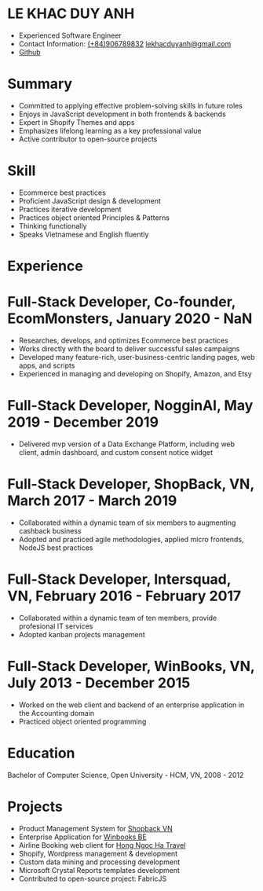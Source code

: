 # LE KHAC DUY ANH  
- Experienced Software Engineer
- Contact Information: [(+84)906789832](tel:+84906789832) [lekhacduyanh@gmail.com](mailto:lekhacduyanh@gmail.com)
- [Github](https://github.com/0xlkda)

# Summary
- Committed to applying effective problem-solving skills in future roles
- Enjoys in JavaScript development in both frontends & backends
- Expert in Shopify Themes and apps
- Emphasizes lifelong learning as a key professional value
- Active contributor to open-source projects

# Skill
- Ecommerce best practices
- Proficient JavaScript design & development
- Practices iterative development
- Practices object oriented Principles & Patterns
- Thinking functionally
- Speaks Vietnamese and English fluently

# Experience
# Full-Stack Developer, Co-founder, EcomMonsters, January 2020 - NaN
- Researches, develops, and optimizes Ecommerce best practices
- Works directly with the board to deliver successful sales campaigns
- Developed many feature-rich, user-business-centric landing pages, web apps, and scripts
- Experienced in managing and developing on Shopify, Amazon, and Etsy

# Full-Stack Developer, NogginAI, May 2019 - December 2019
- Delivered mvp version of a Data Exchange Platform, including web client, admin dashboard, and custom consent notice widget

# Full-Stack Developer, ShopBack, VN, March 2017 - March 2019
- Collaborated within a dynamic team of six members to augmenting cashback business
- Adopted and practiced agile methodologies, applied micro frontends, NodeJS best practices

# Full-Stack Developer, Intersquad, VN, February 2016 - February 2017
- Collaborated within a dynamic team of ten members, provide profesional IT services
- Adopted kanban projects management

# Full-Stack Developer, WinBooks, VN, July 2013 - December 2015
- Worked on the web client and backend of an enterprise application in the Accounting domain
- Practiced object oriented programming

# Education
Bachelor of Computer Science, Open University - HCM, VN, 2008 - 2012

# Projects
- Product Management System for [Shopback VN](https://goshopback.vn) 
- Enterprise Application for [Winbooks BE](https://winbooks.be) 
- Airline Booking web client for [Hong Ngoc Ha Travel](https://hongngocha.com) 
- Shopify, Wordpress management & development 
- Custom data mining and processing development
- Microsoft Crystal Reports templates development
- Contributed to open-source project: FabricJS
